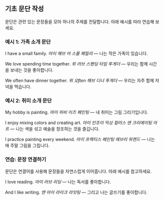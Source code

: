 ## 기초 문단 작성

문단은 관련 있는 문장들을 모아 하나의 주제를 전달합니다. 아래 예시를 따라 연습해 보세요.

### 예시 1: 가족 소개 문단

I have a small family.
*아이 해브 어 스몰 패밀리* — 나는 작은 가족이 있습니다.

We love spending time together.
*위 러브 스펜딩 타임 투게더* — 우리는 함께 시간을 보내는 것을 좋아합니다.

We often have dinner together.
*위 오ften 해브 디너 투게더* — 우리는 자주 함께 저녁을 먹습니다.

### 예시 2: 취미 소개 문단

My hobby is painting.
*마이 허비 이즈 페인팅* — 내 취미는 그림 그리기입니다.

I enjoy mixing colors and creating art.
*아이 인조이 믹싱 컬러스 앤 크리에이팅 아트* — 나는 색을 섞고 예술을 창조하는 것을 즐깁니다.

I practice painting every weekend.
*아이 프랙티스 페인팅 에브리 위켄드* — 나는 매 주말 그림을 그립니다.

### 연습: 문장 연결하기

문단은 연결어를 사용해 문장들을 자연스럽게 이어줍니다. 아래 예시를 참고하세요.

I love reading.
*아이 러브 리딩* — 나는 독서를 좋아합니다.

And I like writing.
*앤 아이 라이크 라잇팅* — 그리고 나는 글쓰기를 좋아합니다.